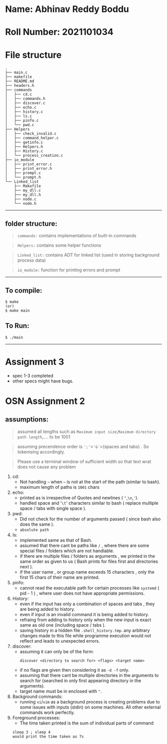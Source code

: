# Name: Abhinav Reddy Boddu
# Roll Number: 2021101034
# File structure
```
.
├── main.c
├── makefile
├── README.md
├── headers.h
├── commands
│   ├── cd.c
│   ├── commands.h
│   ├── discover.c
│   ├── echo.c
│   ├── history.c
│   ├── ls.c
│   ├── pinfo.c
│   └── pwd.c
├── Helpers
│   ├── check_invalid.c
│   ├── command_helper.c
│   ├── getinfo.c
│   ├── Helpers.h
│   ├── History.c
│   └── process_creation.c
├── io_module
│   ├── print_error.c
│   ├── print_error.h
│   ├── prompt.c
│   └── prompt.h
└── Linked_list
    ├── Makefile
    ├── my_dll.c
    ├── my_dll.h
    ├── node.c
    └── node.h

```
<hr>

## folder structure:
 > `commands:` contains implementations of built-in commands

 > `Helpers:` contains some helper functions 

 > `Linked_list:` contains ADT for linked list (used in storing background process data)

 > `io_module:` function for printing errors and prompt

<hr>

## To compile:
 ```
 $ make
 (or)
 $ make main
 ```

## To Run:
 ```
 $ ./main
 ```

<hr>

# Assignment 3
* spec 1-3 completed
* other specs might have bugs.

# OSN Assignment 2
## assumptions:
 > assumed all lengths such as  `Maximum input size`,`Maximum directory path length`,.... to be 1001

 > assuming precendence order is `';'`>`'&'`>(spaces and tabs) . So tokenising accordingly.

 > Please use a terminal window of sufficient width so that text wrat does not cause any problem
 
1. cd:
    * Not handling `~` when `~` is not at the start of the path (similar to bash).
    * maximum length of paths is `1001` chars
2. echo:
    * printed as is irrespective of  Quotes and newlines ( `"`,`\n`,`'`).
    * handled space and '`\t`' characters similar to bash ( replace multiple space / tabs with single space ).
3. pwd:
    * Did not check for the number of arguments passed ( since bash also does the same ).
    * `absolute path`
4. ls:
    * implemented same as that of Bash.
    * assumed that there cant be paths like `/` , where there are some special files / folders which are not handlable.
    * if there are multiple files / folders as arguments , we printed in the same order as given to us ( Bash prints for files first and directories next ).
    * if the user name , or group name exceeds 15 characters , only the first 15 chars of their name are printed.
5. pinfo:
    * cannot read the executable path for certain processes like `systemd` ( pid - 1 ) , where user does not have appropriate permissions.
6. History:
    * even if the input has only a combination of spaces and tabs , they are being added to history.
    * even if input is an invalid command it is being added to history.
    * refraing from adding to history only when the new input is exact same as old one (including space / tabs ).
    * saving history in a hidden file `.shell_history.tmp`. any arbitrary changes made to this file while programme execution would not reflect and leads to unexpected errors.
7. discover:
    * assuming it can only be of the form:
        ```
        discover <directory to search for> <flags> <target name>
        ```
    * if no flags are given then considering it as `-d -f` only.
    * assuming that there cant be multiple directories in the arguments to search for 
    (searched in only first appearing directory in the arguments).
    * target name must be in enclosed with `"`.
8. Background commands:
    * running `vi`/`vim` as a background process is creating problems due to some issues with inputs (stdin) on some machines. All other external commands work perfectly.
9. Foreground processes:
    * The time taken printed is the sum of individual parts of  command
     ```
     sleep 3 ; sleep 4
     would print the time taken as 7s
     ```
